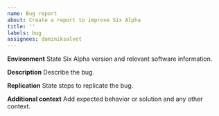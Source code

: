 ```yaml
---
name: Bug report
about: Create a report to improve Six Alpha
title: ''
labels: bug
assignees: dominiksalvet
---
```


**Environment**
State Six Alpha version and relevant software information.

**Description**
Describe the bug.

**Replication**
State steps to replicate the bug.

**Additional context**
Add expected behavior or solution and any other context.
